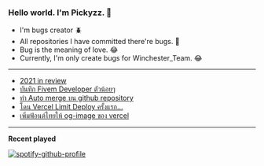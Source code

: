 ### Hello world. I'm Pickyzz. 👋
 - I'm bugs creator 🪲
 - All repositories I have committed there're bugs. 🎃
 - Bug is the meaning of love. 😂
 - Currently, I'm only create bugs for Winchester_Team. 😂

-------

<!--START_SECTION:feed-->
* [2021 in review](https:&#x2F;&#x2F;pickyzz.dev&#x2F;article&#x2F;2021-in-review)
* [บันทึก Fivem Developer ตัวน้อยๆ](https:&#x2F;&#x2F;pickyzz.dev&#x2F;article&#x2F;fivem-developer)
* [ทำ Auto merge บน github repository](https:&#x2F;&#x2F;pickyzz.dev&#x2F;article&#x2F;auto-merge-github-repository)
* [โดน Vercel Limit Deploy ครั้งแรก...](https:&#x2F;&#x2F;pickyzz.dev&#x2F;article&#x2F;vercel-limit-deploy)
* [เพิ่มฟ้อนต์ไทยให้ og-image ของ vercel](https:&#x2F;&#x2F;pickyzz.dev&#x2F;article&#x2F;og-image-vercel)
<!--END_SECTION:feed-->

-------

**Recent played**

[![spotify-github-profile](https://spotify-github-profile.vercel.app/api/view?uid=22llhxowcxkv2mjpbpwnciooa&cover_image=true&theme=natemoo-re&bar_color=00b3ff&bar_color_cover=false)](https://spotify-github-profile.vercel.app/api/view?uid=22llhxowcxkv2mjpbpwnciooa&redirect=true)
